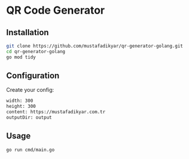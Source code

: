 # QR Code Generator

## Installation
```bash
git clone https://github.com/mustafadikyar/qr-generator-golang.git
cd qr-generator-golang
go mod tidy
```

## Configuration
Create your config:
```bash
width: 300           
height: 300          
content: https://mustafadikyar.com.tr  
outputDir: output
```

## Usage
```bash
go run cmd/main.go
```
